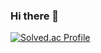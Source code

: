 ### Hi there 👋
<!--

![Hypnotes's GitHub stats](https://github-readme-stats.vercel.app/api?username=hypnotes&count_private=true&show_icons=true&theme=default)
-->

[![Solved.ac Profile](http://mazassumnida.wtf/api/generate_badge?boj=hayeongpark)](https://solved.ac/hayeongpark)

<!--

# 🛠 Tech Stack 🛠
<img src="https://img.shields.io/badge/Java-007396?style=flat&logo=Java&logoColor=white"/></a>&nbsp;


**hypnotes/hypnotes** is a ✨ _special_ ✨ repository because its `README.md` (this file) appears on your GitHub profile.

Here are some ideas to get you started:

- 🔭 I’m currently working on ...
- 🌱 I’m currently learning ...
- 👯 I’m looking to collaborate on ...
- 🤔 I’m looking for help with ...
- 💬 Ask me about ...
- 📫 How to reach me: ...
- 😄 Pronouns: ...
- ⚡ Fun fact: ...
-->
